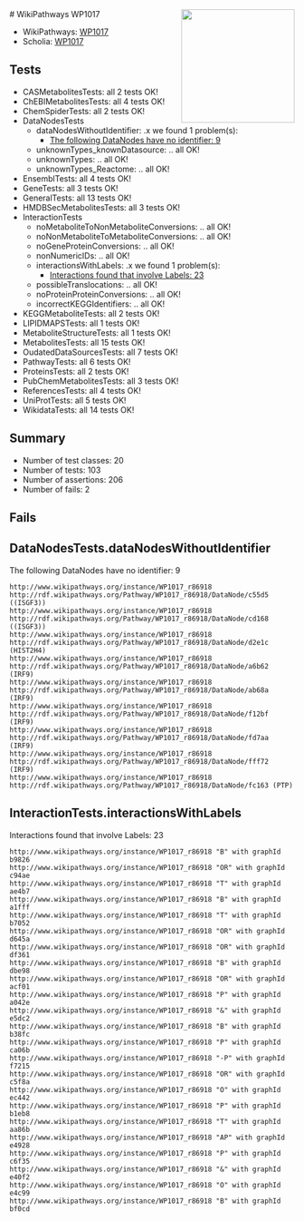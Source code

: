 <img style="float: right; width: 200px" src="https://upload.wikimedia.org/wikipedia/commons/thumb/8/83/Wplogo_with_text_500.png/640px-Wplogo_with_text_500.png" />
# WikiPathways WP1017

* WikiPathways: [WP1017](https://new.wikipathways.org/pathways/WP1017)
* Scholia: [WP1017](https://scholia.toolforge.org/wikipathways/WP1017)
## Tests
* CASMetabolitesTests: all 2 tests OK!
* ChEBIMetabolitesTests: all 4 tests OK!
* ChemSpiderTests: all 2 tests OK!
* DataNodesTests
    * dataNodesWithoutIdentifier: .x we found 1 problem(s):
        * [The following DataNodes have no identifier: 9](#d2d32fa8)
    * unknownTypes_knownDatasource: .. all OK!
    * unknownTypes: .. all OK!
    * unknownTypes_Reactome: .. all OK!
* EnsemblTests: all 4 tests OK!
* GeneTests: all 3 tests OK!
* GeneralTests: all 13 tests OK!
* HMDBSecMetabolitesTests: all 3 tests OK!
* InteractionTests
    * noMetaboliteToNonMetaboliteConversions: .. all OK!
    * noNonMetaboliteToMetaboliteConversions: .. all OK!
    * noGeneProteinConversions: .. all OK!
    * nonNumericIDs: .. all OK!
    * interactionsWithLabels: .x we found 1 problem(s):
        * [Interactions found that involve Labels: 23](#fe97a8da)
    * possibleTranslocations: .. all OK!
    * noProteinProteinConversions: .. all OK!
    * incorrectKEGGIdentifiers: .. all OK!
* KEGGMetaboliteTests: all 2 tests OK!
* LIPIDMAPSTests: all 1 tests OK!
* MetaboliteStructureTests: all 1 tests OK!
* MetabolitesTests: all 15 tests OK!
* OudatedDataSourcesTests: all 7 tests OK!
* PathwayTests: all 6 tests OK!
* ProteinsTests: all 2 tests OK!
* PubChemMetabolitesTests: all 3 tests OK!
* ReferencesTests: all 4 tests OK!
* UniProtTests: all 5 tests OK!
* WikidataTests: all 14 tests OK!


## Summary

* Number of test classes: 20
* Number of tests: 103
* Number of assertions: 206
* Number of fails: 2

## Fails

<a name="d2d32fa8" />

## DataNodesTests.dataNodesWithoutIdentifier

The following DataNodes have no identifier: 9
```
http://www.wikipathways.org/instance/WP1017_r86918 http://rdf.wikipathways.org/Pathway/WP1017_r86918/DataNode/c55d5 ((ISGF3))
http://www.wikipathways.org/instance/WP1017_r86918 http://rdf.wikipathways.org/Pathway/WP1017_r86918/DataNode/cd168 ((ISGF3))
http://www.wikipathways.org/instance/WP1017_r86918 http://rdf.wikipathways.org/Pathway/WP1017_r86918/DataNode/d2e1c (HIST2H4)
http://www.wikipathways.org/instance/WP1017_r86918 http://rdf.wikipathways.org/Pathway/WP1017_r86918/DataNode/a6b62 (IRF9)
http://www.wikipathways.org/instance/WP1017_r86918 http://rdf.wikipathways.org/Pathway/WP1017_r86918/DataNode/ab68a (IRF9)
http://www.wikipathways.org/instance/WP1017_r86918 http://rdf.wikipathways.org/Pathway/WP1017_r86918/DataNode/f12bf (IRF9)
http://www.wikipathways.org/instance/WP1017_r86918 http://rdf.wikipathways.org/Pathway/WP1017_r86918/DataNode/fd7aa (IRF9)
http://www.wikipathways.org/instance/WP1017_r86918 http://rdf.wikipathways.org/Pathway/WP1017_r86918/DataNode/fff72 (IRF9)
http://www.wikipathways.org/instance/WP1017_r86918 http://rdf.wikipathways.org/Pathway/WP1017_r86918/DataNode/fc163 (PTP)
```

<a name="fe97a8da" />

## InteractionTests.interactionsWithLabels

Interactions found that involve Labels: 23
```
http://www.wikipathways.org/instance/WP1017_r86918 "B" with graphId b9826
http://www.wikipathways.org/instance/WP1017_r86918 "OR" with graphId c94ae
http://www.wikipathways.org/instance/WP1017_r86918 "T" with graphId ae4b7
http://www.wikipathways.org/instance/WP1017_r86918 "B" with graphId a1fff
http://www.wikipathways.org/instance/WP1017_r86918 "T" with graphId b7052
http://www.wikipathways.org/instance/WP1017_r86918 "OR" with graphId d645a
http://www.wikipathways.org/instance/WP1017_r86918 "OR" with graphId df361
http://www.wikipathways.org/instance/WP1017_r86918 "B" with graphId dbe98
http://www.wikipathways.org/instance/WP1017_r86918 "OR" with graphId acf01
http://www.wikipathways.org/instance/WP1017_r86918 "P" with graphId a042e
http://www.wikipathways.org/instance/WP1017_r86918 "&" with graphId e5dc2
http://www.wikipathways.org/instance/WP1017_r86918 "B" with graphId b38fc
http://www.wikipathways.org/instance/WP1017_r86918 "P" with graphId ca06b
http://www.wikipathways.org/instance/WP1017_r86918 "-P" with graphId f7215
http://www.wikipathways.org/instance/WP1017_r86918 "OR" with graphId c5f8a
http://www.wikipathways.org/instance/WP1017_r86918 "O" with graphId ec442
http://www.wikipathways.org/instance/WP1017_r86918 "P" with graphId b1eb8
http://www.wikipathways.org/instance/WP1017_r86918 "T" with graphId aa86b
http://www.wikipathways.org/instance/WP1017_r86918 "AP" with graphId e4928
http://www.wikipathways.org/instance/WP1017_r86918 "P" with graphId c6f35
http://www.wikipathways.org/instance/WP1017_r86918 "&" with graphId e40f2
http://www.wikipathways.org/instance/WP1017_r86918 "O" with graphId e4c99
http://www.wikipathways.org/instance/WP1017_r86918 "B" with graphId bf0cd
```

